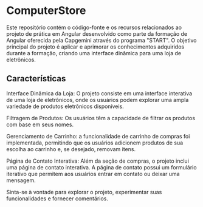 # ComputerStore

Este repositório contém o código-fonte e os recursos relacionados ao projeto de prática em Angular desenvolvido como parte da formação de Angular oferecida pela Capgemini através do programa "START". O objetivo principal do projeto é aplicar e aprimorar os conhecimentos adquiridos durante a formação, criando uma interface dinâmica para uma loja de eletrônicos.

## Características

Interface Dinâmica da Loja: O projeto consiste em uma interface interativa de uma loja de eletrônicos, onde os usuários podem explorar uma ampla variedade de produtos eletrônicos disponíveis.

Filtragem de Produtos: Os usuários têm a capacidade de filtrar os produtos com base em seus nomes.

Gerenciamento de Carrinho: a funcionalidade de carrinho de compras foi implementada, permitindo que os usuários adicionem produtos de sua escolha ao carrinho e, se desejado, removam itens.

Página de Contato Interativa: Além da seção de compras, o projeto inclui uma página de contato interativa. A página de contato possui um formulário iterativo que permitem aos usuários entrar em contato ou deixar uma mensagem.


Sinta-se à vontade para explorar o projeto, experimentar suas funcionalidades e fornecer comentários. 
